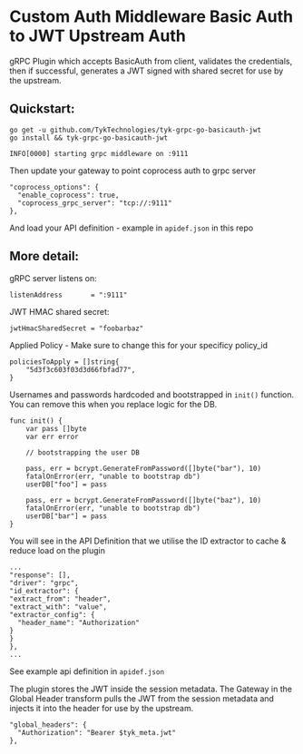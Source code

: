 # Custom Auth Middleware Basic Auth to JWT Upstream Auth

gRPC Plugin which accepts BasicAuth from client, validates the credentials, then if successful, generates a JWT signed with shared secret for use by the upstream.

## Quickstart:

```
go get -u github.com/TykTechnologies/tyk-grpc-go-basicauth-jwt
go install && tyk-grpc-go-basicauth-jwt

INFO[0000] starting grpc middleware on :9111 
```

Then update your gateway to point coprocess auth to grpc server

```
"coprocess_options": {
  "enable_coprocess": true,
  "coprocess_grpc_server": "tcp://:9111"
},
```

And load your API definition - example in `apidef.json` in this repo

## More detail:

gRPC server listens on:

```
listenAddress       = ":9111"
```

JWT HMAC shared secret:

```
jwtHmacSharedSecret = "foobarbaz"
```

Applied Policy - Make sure to change this for your specificy policy_id

```
policiesToApply = []string{
	"5d3f3c603f03d3d66fbfad77",
}
```

Usernames and passwords hardcoded and bootstrapped in `init()` function.
You can remove this when you replace logic for the DB.

```
func init() {
	var pass []byte
	var err error

	// bootstrapping the user DB

	pass, err = bcrypt.GenerateFromPassword([]byte("bar"), 10)
	fatalOnError(err, "unable to bootstrap db")
	userDB["foo"] = pass

	pass, err = bcrypt.GenerateFromPassword([]byte("baz"), 10)
	fatalOnError(err, "unable to bootstrap db")
	userDB["bar"] = pass
}
```

You will see in the API Definition that we utilise the ID extractor to cache & reduce load on the plugin

```
...
"response": [],
"driver": "grpc",
"id_extractor": {
"extract_from": "header",
"extract_with": "value",
"extractor_config": {
  "header_name": "Authorization"
}
}
},
...
```

See example api definition in `apidef.json`

The plugin stores the JWT inside the session metadata.
The Gateway in the Global Header transform pulls the JWT from the session metadata and injects it
into the header for use by the upstream.

```
"global_headers": {
  "Authorization": "Bearer $tyk_meta.jwt"
},
```
